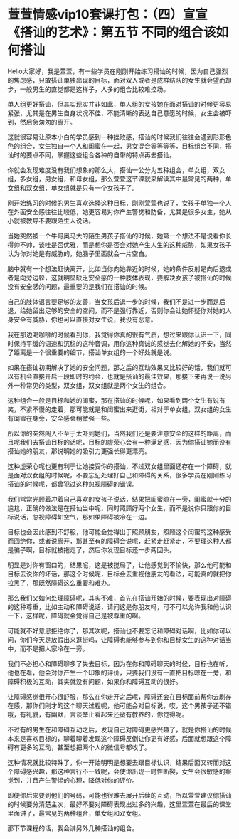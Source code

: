 # 萱萱情感vip10套课打包：（四）宣宣《搭讪的艺术》：第五节 不同的组合该如何搭讪

Hello大家好，我是萱萱，有一些学员在刚刚开始练习搭讪的时候，因为自己强烈的焦虑感，只敢搭讪单独出现的目标，面对双人或者是成群结队的女生就会望而却步，一般男生的直觉都是这样子，人多的组合比较难控场。

单人组更好搭讪，但其实现实并非如此，单人组的女孩她在面对搭讪的时候更容易紧张，尤其是在男生自身状况不佳，不能清晰的表达自己意愿的时候，女生会被吓到，然后急匆匆的离开。

这就很容易让原本小白的学员感到一种挫败感，搭讪的时候我们往往会遇到形形色色的组合，女生独自一个人和闺蜜在一起，男女混合等等等等，目标组合不同，搭讪时的要点不同，掌握这些组合各种的自带的特点再去搭讪。

你就会发现难度没有我们想象的那么大，搭讪一公分为五种组合，单女组，双女组，多女组，男女组，和母女组，那么萱萱这节课就来解读其中最常见的两种，单女组和双女组，单女组就是只有一个女孩子了。

刚开始练习的时候的男生喜欢选择这种目标，刚刚萱萱也说了，女孩子单独一个人在外面安全感往往比较低，她更容易对你产生警觉和防备，尤其是很多女生，她从小就被教导不要跟陌生人说话。

当她突然被一个牛哥奥马大的陌生男孩子搭讪的时候，她第一个想法不是说看你长得帅不帅，谈吐是否优雅，而是想你是否会对她产生人生的这种威胁，如果女孩子认为你对她是有威胁的，她脑子里面就会一片空白。

脑中就有一个想法赶快离开，比如当你向她靠近的时候，她的条件反射是向后退或者是向旁边躲，这就明显缺乏安全感的一种肢体表现，要解决女孩子被搭讪的时候没有安全感的问题，最重要的是我们在搭讪的时候。

自己的肢体语言要足够的友善，当女孩后退一步的时候，我们不是进一步而是后退，给她留出足够的安全的空间，而不是强行靠近，否则你会让她怀疑你对她的人身安全有威胁，你也可以直接对女生说，我没有恶意。

我在那边喝咖啡的时候看到你，我觉得你真的很有气质，想过来跟你认识一下，同时保持平缓的语速和沉稳的这种音调，用你这种真诚的感觉去化解她的不安，当然了距离是一个很重要的细节，搭讪单女组的一个好处就是说。

如果在搭讪初期解决了她的安全问题，那之后的互动效果又比较好的话，我们就可以有机会直接开启一段即时的约会，也就是搭讪的最佳效果，那接下来再说一说另外一种常见的类型，双女组，双女组就是两个女生的组合。

这种组合一般是目标和她的闺蜜，那在搭讪的时候呢，如果看到两个女生有说有笑，不紧不慢的走着，那可能就是和闺蜜出来逛街，相对于单女组，双女组的女生有闺蜜在身旁，安全感会稍微强一些。

所以你的突然闯入不至于太吓到她们，当然我们还是要注意安全的这样的距离，而且呢我们去搭讪目标的话呢，目标的虚荣心会有一种满足感，因为你搭讪她而没有搭讪她的朋友，那说明她的吸引力更强长得更漂亮。

这种虚荣心呢也更有利于让她接受你的搭讪，不过双女组里面还存在一个障碍，就是面对双女组的时候呢，不要忘记处理好自己和障碍的关系，很多学员在刚刚练习搭讪的时候呢，都曾犯过这种忽视障碍的错误。

我们常常光顾着冲着自己喜欢的女孩子说话，结果把闺蜜晾在一旁，闺蜜就十分的尴尬，正确的做法是在搭讪当中呢，同时照顾好两个女生，而不是说你只跟你的目标说话，忽视障碍如空气，那如果障碍被冷在一边。

目标也会因此感到不舒服，他可能会觉得出于照顾朋友，照顾这个闺蜜的这种感受而回绝你，或者说离开，那甚至有的障碍会说呢，赶紧走赶紧走，不要理这种人都是骗子啊，目标就被拖走了，然后你发现目标还一步两回头。

明显是对你有窗口的，结果呢，这是被搅局了，让他感觉到不愉快，那么他可能和目标去说你的坏话，那这个时候呢，目标会去重视他朋友的看法，可能真的就把你拉黑了，那既然障碍这么重要和难办。

那么我们又如何处理障碍呢，其实不难，首先在搭讪开始的时候，要表现出对障碍的这种尊重，比如主动和障碍说话，请问这是你朋友吗，可不可以允许我和他认识一下，这样呢，障碍就会觉得自己是被尊重的啊。

可能就不好意思拒绝你了，那其次呢，搭讪也不要忘记和障碍对话啊，比如你可以问，你们今天是放假出来逛街吗，让障碍也能够参与到你和目标女生的这种对话当中，而不是把人家冷在一旁。

我们不必担心和障碍聊多了失去目标，因为在你和障碍聊天的时候，目标也在听，他也在看，他会对你产生一个印象的评价，只要我们没有一直把目标晾在一旁，和障碍积极的互动，其实就没有问题，如果你和障碍互动的很好。

让障碍感觉很开心很舒服，那么在你走开之后呢，障碍还会在目标面前帮你去刷存在感，那你们刚才的这个聊天过程呢，他可能会对目标说，哎，这个男孩子还不错哦，有礼貌，有幽默，言谈举止看起来还蛮有教养的，你觉得呢。

不过有的男生在和障碍互动之后，发现自己对障碍更感兴趣了，就是你搭讪的时候本来是喜欢目标的，聊着聊着发现这个障碍反倒让你更有好感，后面就想跟这个障碍有更多的互动，甚至想把两个人的微信号都收了。

这种情况就比较特殊了，你一开始明明是想要去跟目标认识，结果后面又转而对这个障碍感兴趣，那这种言行不一致呢，会使你出现一时性断裂，女生会很敏感的察觉到，并且产生警惕的心理，降低对你的评价。

即便你后来要到他们的号码，可能也很难去展开后续的互动，所以萱萱建议你搭讪的时候要分清楚主次，最好不要对障碍表现出过多的兴趣，这里萱萱在最后的课堂里面讲了，最常见的两种组合，单女组和双女组。

那下节课程的话，我会讲另外几种搭讪的组合。